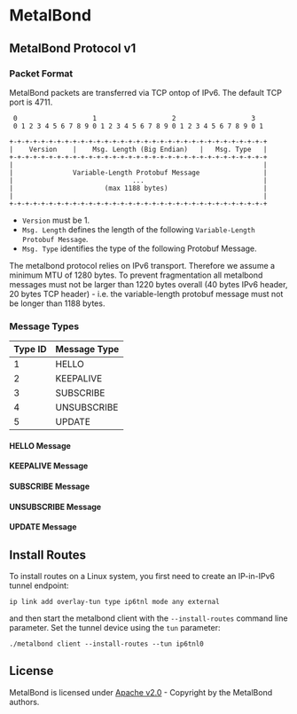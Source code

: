 MetalBond
=========

MetalBond Protocol v1
---------------------

### Packet Format

MetalBond packets are transferred via TCP ontop of IPv6. The default TCP port is 4711.

     0                   1                   2                   3
     0 1 2 3 4 5 6 7 8 9 0 1 2 3 4 5 6 7 8 9 0 1 2 3 4 5 6 7 8 9 0 1
    
    +-+-+-+-+-+-+-+-+-+-+-+-+-+-+-+-+-+-+-+-+-+-+-+-+-+-+-+-+-+-+-+-+
    |    Version    |    Msg. Length (Big Endian)   |   Msg. Type   |
    +-+-+-+-+-+-+-+-+-+-+-+-+-+-+-+-+-+-+-+-+-+-+-+-+-+-+-+-+-+-+-+-+
    |                                                               |
    |               Variable-Length Protobuf Message                |
    |                              ...                              |
    |                       (max 1188 bytes)                        |
    |                                                               |
    +-+-+-+-+-+-+-+-+-+-+-+-+-+-+-+-+-+-+-+-+-+-+-+-+-+-+-+-+-+-+-+-+

* `Version` must be 1.
* `Msg. Length` defines the length of the following `Variable-Length Protobuf Message`.
* `Msg. Type` identifies the type of the following Protobuf Message.

The metalbond protocol relies on IPv6 transport. Therefore we assume a minimum MTU of 1280 bytes. To prevent fragmentation all metalbond messages must not be larger than 1220 bytes overall (40 bytes IPv6 header, 20 bytes TCP header) - i.e. the variable-length protobuf message must not be longer than 1188 bytes.


### Message Types

| Type ID | Message Type |
|---------|--------------|
| 1       | HELLO        |
| 2       | KEEPALIVE    |
| 3       | SUBSCRIBE    |
| 4       | UNSUBSCRIBE  |
| 5       | UPDATE       |


#### HELLO Message


#### KEEPALIVE Message


#### SUBSCRIBE Message


#### UNSUBSCRIBE Message


#### UPDATE Message

Install Routes
--------------
To install routes on a Linux system, you first need to create an IP-in-IPv6 tunnel endpoint:

    ip link add overlay-tun type ip6tnl mode any external

and then start the metalbond client with the `--install-routes` command line parameter. Set the tunnel device using the `tun` parameter:

    ./metalbond client --install-routes --tun ip6tnl0

License
-------
MetalBond is licensed under [Apache v2.0](LICENSE) - Copyright by the MetalBond authors.
